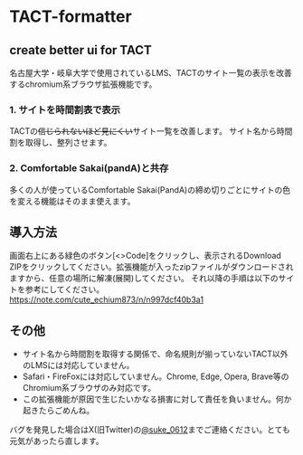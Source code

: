 # TACT-formatter
## create better ui for TACT
名古屋大学・岐阜大学で使用されているLMS、TACTのサイト一覧の表示を改善するchromium系ブラウザ拡張機能です。

### 1. サイトを時間割表で表示
TACTの~~信じられないほど見にくい~~サイト一覧を改善します。
サイト名から時間割を取得し、整列させます。

### 2. Comfortable Sakai(pandA)と共存
多くの人が使っているComfortable Sakai(PandA)の締め切りごとにサイトの色を変える機能はそのまま使えます。


## 導入方法
画面右上にある緑色のボタン[<>Code]をクリックし、表示されるDownload ZIPをクリックしてください。拡張機能が入ったzipファイルがダウンロードされますから、任意の場所に解凍(展開)してください。
それ以降の手順は以下のサイトを参考にしてください。
https://note.com/cute_echium873/n/n997dcf40b3a1

## その他
- サイト名から時間割を取得する関係で、命名規則が揃っていないTACT以外のLMSには対応していません。
- Safari・FireFoxには対応していません。Chrome, Edge, Opera, Brave等のChromium系ブラウザのみ対応です。
- この拡張機能が原因で生じたいかなる損害に対して責任を負いません。何か起きたらごめんね。

バグを発見した場合はX(旧Twitter)の[@suke_0612](https://twitter.com/suke_0612)までご連絡ください。とても元気があったら直します。